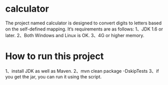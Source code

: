 # calculator
The project named calculator is designed to convert digits to letters based on the self-defined mapping. It‘s requirements are as follows: 
1、JDK 1.6 or later.
2、Both Windows and Linux is OK.
3、4G or higher memory.

# How to run this project
1、install JDK as well as Maven.
2、mvn clean package -DskipTests
3、if you get the jar, you can run it using the script.
